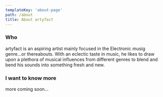 ```yaml
---
templateKey: 'about-page'
path: /about
title: About artyfact
---
```

### Who
artyfact is an aspiring artist mainly focused in the Electronic musig genre...or thereabouts.  With an eclectic taste in music, he likes to draw upon
a plethora of musical influences from different genres to blend and bend his sounds into something fresh and new.

### I want to know more
more coming soon...
